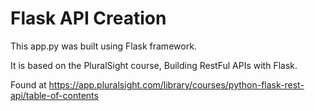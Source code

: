 # Flask API Creation

This app.py was built using Flask framework.

It is based on the PluralSight course, Building RestFul APIs with Flask.

Found at https://app.pluralsight.com/library/courses/python-flask-rest-api/table-of-contents 
